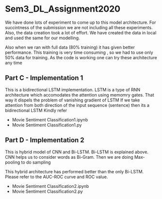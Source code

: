 # Sem3_DL_Assignment2020

We have done lots of experiment to come up to this model architecture. For succintness of the submission we are not including all these experiments. Also, the data creation took a lot of effort. We have created the data in local and used the same for our modelling.

Also when we ran with full data (80% training) it has given better performance. This training is very time consuming , so we had to use only 50% data for training. As the code is working one can try these architecture any time

## Part C - Implementation 1

This is a bidirectional LSTM implementation. LSTM is a type of RNN architecture which accomodates the attention using memomry gates. That way it dispels the problem of vanishing gradient of LSTM
If we take attention from both direction of the input sequence (sentence) then its a bidirectional LSTM
Kindly refer 

* Movie Sentiment Classification1.ipynb 
* Movie Sentiment Classification1.py



## Part D - Implementation 2

This is hybrid model of CNN and Bi-LSTM. Bi-LSTM is explained above. CNN helps us to consider words as Bi-Gram. Then we are doing Max-pooling to do sampling

This hybrid architecture has performed better than the only Bi-LSTM. Please refer to the AUC-ROC curve and ROC value.

* Movie Sentiment Classification2.ipynb 
* Movie Sentiment Classification2.py
